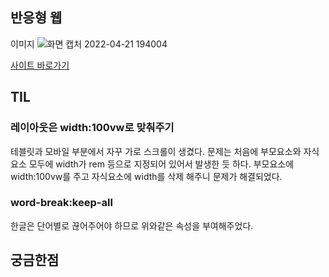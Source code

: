 
##  반응형 웹

이미지
![화면 캡처 2022-04-21 194004](https://user-images.githubusercontent.com/87704703/164441074-ad318848-e956-4e4d-956d-4de210eabb84.jpg)



[사이트 바로가기](https://wannabecm.github.io/Responsive-Web-main----/)

## TIL
### 레이아웃은 width:100vw로 맞춰주기
테블릿과 모바일 부분에서 자꾸 가로 스크롤이 생겼다.
문제는 처음에 부모요소와 자식요소 모두에 width가 rem 등으로 지정되어 있어서 발생한 듯 하다.
부모요소에 width:100vw를 주고
자식요소에 width를 삭제 해주니 문제가 해결되었다.
### word-break:keep-all
한글은 단어별로 끊어주어야 하므로 위와같은 속성을 부여해주었다.

## 궁금한점

